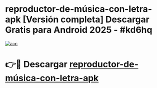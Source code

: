 # reproductor-de-música-con-letra-apk  [Versión completa] Descargar Gratis para Android 2025 - #kd6hq

[![acn](https://github.com/user-attachments/assets/0f9c940e-d8b0-45ae-aac7-cd30a18b3e1c)](https://apps.freeplayer.one?title=reproductor-de-música-con-letra-apk&ref=9F)

# 👉🔴 Descargar [reproductor-de-música-con-letra-apk](https://apps.freeplayer.one?title=reproductor-de-música-con-letra-apk&ref=9F)